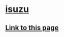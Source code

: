 # [isuzu](https://truegelen.github.io/isuzu/dist/)
[Link to this page](https://truegelen.github.io/isuzu/dist/)
--------------------------------
